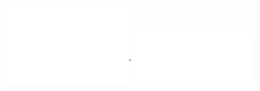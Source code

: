 <a href="https://github.com/herzog-network">
  <img align="center" width="49%" src="./header.svg" />
</a>
<br/>
<a href="https://github.com/herzog-network">
  <img align="center" width="49%" src="./achievements.svg" />
</a>
<a href="https://github.com/herzog-network">
  <img align="center" width="49%" src="./iso-calender.svg" />
</a>
